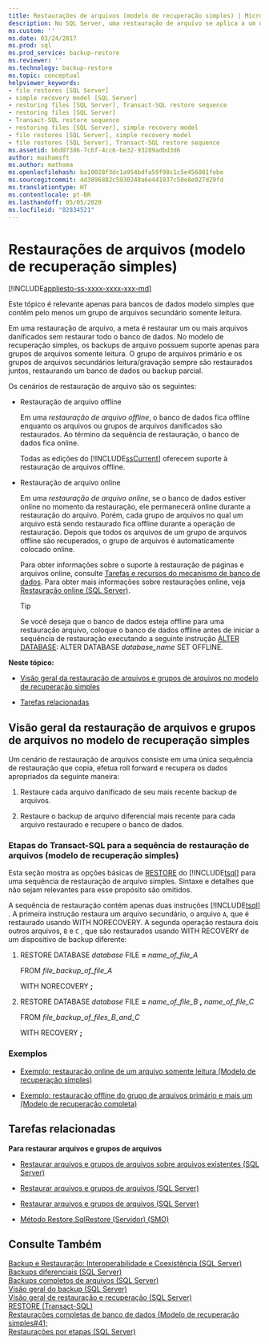 ```yaml
---
title: Restaurações de arquivos (modelo de recuperação simples) | Microsoft Docs
description: No SQL Server, uma restauração de arquivo se aplica a um ou mais arquivos danificados sem restaurar todo o banco de dados.
ms.custom: ''
ms.date: 03/24/2017
ms.prod: sql
ms.prod_service: backup-restore
ms.reviewer: ''
ms.technology: backup-restore
ms.topic: conceptual
helpviewer_keywords:
- file restores [SQL Server]
- simple recovery model [SQL Server]
- restoring files [SQL Server], Transact-SQL restore sequence
- restoring files [SQL Server]
- Transact-SQL restore sequence
- restoring files [SQL Server], simple recovery model
- file restores [SQL Server], simple recovery model
- file restores [SQL Server], Transact-SQL restore sequence
ms.assetid: b6d07386-7c6f-4cc6-be32-93289adbd3d6
author: mashamsft
ms.author: mathoma
ms.openlocfilehash: ba10028f3dc1a954bdfa59f98c1c5e456081febe
ms.sourcegitcommit: 4d3896882c5930248a6e441937c50e8e027d29fd
ms.translationtype: HT
ms.contentlocale: pt-BR
ms.lasthandoff: 05/05/2020
ms.locfileid: "82834521"
---
```

# <a name="file-restores-simple-recovery-model"></a>Restaurações de arquivos (modelo de recuperação simples)
[!INCLUDE[appliesto-ss-xxxx-xxxx-xxx-md](../../includes/appliesto-ss-xxxx-xxxx-xxx-md.md)]

  Este tópico é relevante apenas para bancos de dados modelo simples que contêm pelo menos um grupo de arquivos secundário somente leitura.  
  
 Em uma restauração de arquivo, a meta é restaurar um ou mais arquivos danificados sem restaurar todo o banco de dados. No modelo de recuperação simples, os backups de arquivo possuem suporte apenas para grupos de arquivos somente leitura. O grupo de arquivos primário e os grupos de arquivos secundários leitura/gravação sempre são restaurados juntos, restaurando um banco de dados ou backup parcial.  
  
 Os cenários de restauração de arquivo são os seguintes:  
  
-   Restauração de arquivo offline  
  
     Em uma *restauração de arquivo offline*, o banco de dados fica offline enquanto os arquivos ou grupos de arquivos danificados são restaurados. Ao término da sequência de restauração, o banco de dados fica online.  
  
     Todas as edições do [!INCLUDE[ssCurrent](../../includes/sscurrent-md.md)] oferecem suporte à restauração de arquivos offline.  
  
-   Restauração de arquivo online  
  
     Em uma *restauração de arquivo online*, se o banco de dados estiver online no momento da restauração, ele permanecerá online durante a restauração do arquivo. Porém, cada grupo de arquivos no qual um arquivo está sendo restaurado fica offline durante a operação de restauração. Depois que todos os arquivos de um grupo de arquivos offline são recuperados, o grupo de arquivos é automaticamente colocado online.  
  
     Para obter informações sobre o suporte à restauração de páginas e arquivos online, consulte [Tarefas e recursos do mecanismo de banco de dados](https://msdn.microsoft.com/library/d9efe145-3306-4d61-bd77-e2af43e19c34). Para obter mais informações sobre restaurações online, veja [Restauração online &#40;SQL Server&#41;](../../relational-databases/backup-restore/online-restore-sql-server.md).  
  
    > [!TIP]  
    >  Se você deseja que o banco de dados esteja offline para uma restauração arquivo, coloque o banco de dados offline antes de iniciar a sequência de restauração executando a seguinte instrução [ALTER DATABASE](../../t-sql/statements/alter-database-transact-sql-set-options.md): ALTER DATABASE *database_name* SET OFFLINE.  
  
 **Neste tópico:**  
  
-   [Visão geral da restauração de arquivos e grupos de arquivos no modelo de recuperação simples](#Overview)  
  
-   [Tarefas relacionadas](#RelatedTasks)  
  
##  <a name="overview-of-file-and-filegroup-restore-under-the-simple-recovery-model"></a><a name="Overview"></a> Visão geral da restauração de arquivos e grupos de arquivos no modelo de recuperação simples  
 Um cenário de restauração de arquivos consiste em uma única sequência de restauração que copia, efetua roll forward e recupera os dados apropriados da seguinte maneira:  
  
1.  Restaure cada arquivo danificado de seu mais recente backup de arquivos.  
  
2.  Restaure o backup de arquivo diferencial mais recente para cada arquivo restaurado e recupere o banco de dados.  
  
### <a name="transact-sql-steps-for-file-restore-sequence-simple-recovery-model"></a>Etapas do Transact-SQL para a sequência de restauração de arquivos (modelo de recuperação simples)  
 Esta seção mostra as opções básicas de [RESTORE](../../t-sql/statements/restore-statements-transact-sql.md) do [!INCLUDE[tsql](../../includes/tsql-md.md)] para uma sequência de restauração de arquivo simples. Sintaxe e detalhes que não sejam relevantes para esse propósito são omitidos.  
  
 A sequência de restauração contém apenas duas instruções [!INCLUDE[tsql](../../includes/tsql-md.md)] . A primeira instrução restaura um arquivo secundário, o arquivo `A`, que é restaurado usando WITH NORECOVERY. A segunda operação restaura dois outros arquivos, `B` e `C` , que são restaurados usando WITH RECOVERY de um dispositivo de backup diferente:  
  
1.  RESTORE DATABASE *database* FILE **=** _name_of_file_A_  
  
     FROM *file_backup_of_file_A*  
  
     WITH NORECOVERY **;**  
  
2.  RESTORE DATABASE *database* FILE **=** _name_of_file_B_ **,** _name_of_file_C_  
  
     FROM *file_backup_of_files_B_and_C*  
  
     WITH RECOVERY **;**  
  
### <a name="examples"></a>Exemplos  
  
-   [Exemplo: restauração online de um arquivo somente leitura &#40;Modelo de recuperação simples&#41;](../../relational-databases/backup-restore/example-online-restore-of-a-read-only-file-simple-recovery-model.md)  
  
-   [Exemplo: restauração offline do grupo de arquivos primário e mais um &#40;Modelo de recuperação completa&#41;](../../relational-databases/backup-restore/example-offline-restore-of-primary-and-one-other-filegroup-full-recovery-model.md)  
  
##  <a name="related-tasks"></a><a name="RelatedTasks"></a> Tarefas relacionadas  
 **Para restaurar arquivos e grupos de arquivos**  
  
-   [Restaurar arquivos e grupos de arquivos sobre arquivos existentes &#40;SQL Server&#41;](../../relational-databases/backup-restore/restore-files-and-filegroups-over-existing-files-sql-server.md)  
  
-   [Restaurar arquivos e grupos de arquivos &#40;SQL Server&#41;](../../relational-databases/backup-restore/restore-files-and-filegroups-sql-server.md)  
  
-   [Restaurar arquivos e grupos de arquivos &#40;SQL Server&#41;](../../relational-databases/backup-restore/restore-files-and-filegroups-sql-server.md)  
  
-   [Método Restore.SqlRestore (Servidor) (SMO)](https://msdn.microsoft.com/library/microsoft.sqlserver.management.smo.restore.sqlrestore.aspx)   
  
## <a name="see-also"></a>Consulte Também  
 [Backup e Restauração: Interoperabilidade e Coexistência &#40;SQL Server&#41;](../../relational-databases/backup-restore/backup-and-restore-interoperability-and-coexistence-sql-server.md)   
 [Backups diferenciais &#40;SQL Server&#41;](../../relational-databases/backup-restore/differential-backups-sql-server.md)   
 [Backups completos de arquivos &#40;SQL Server&#41;](../../relational-databases/backup-restore/full-file-backups-sql-server.md)   
 [Visão geral do backup &#40;SQL Server&#41;](../../relational-databases/backup-restore/backup-overview-sql-server.md)   
 [Visão geral de restauração e recuperação &#40;SQL Server&#41;](../../relational-databases/backup-restore/restore-and-recovery-overview-sql-server.md)   
 [RESTORE &#40;Transact-SQL&#41;](../../t-sql/statements/restore-statements-transact-sql.md)   
 [Restaurações completas de banco de dados &#40;Modelo de recuperação simples#41;](../../relational-databases/backup-restore/complete-database-restores-simple-recovery-model.md)   
 [Restaurações por etapas &#40;SQL Server&#41;](../../relational-databases/backup-restore/piecemeal-restores-sql-server.md)  
  
  
